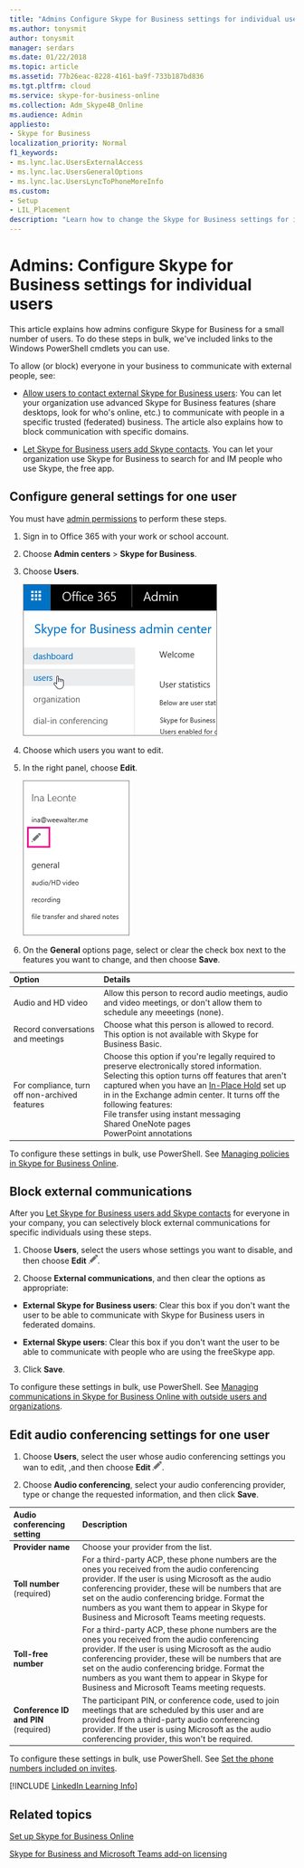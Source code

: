 ```yaml
---
title: "Admins Configure Skype for Business settings for individual users"
ms.author: tonysmit
author: tonysmit
manager: serdars
ms.date: 01/22/2018
ms.topic: article
ms.assetid: 77b26eac-8228-4161-ba9f-733b187bd836
ms.tgt.pltfrm: cloud
ms.service: skype-for-business-online
ms.collection: Adm_Skype4B_Online
ms.audience: Admin
appliesto:
- Skype for Business
localization_priority: Normal
f1_keywords:
- ms.lync.lac.UsersExternalAccess
- ms.lync.lac.UsersGeneralOptions
- ms.lync.lac.UsersLyncToPhoneMoreInfo
ms.custom:
- Setup
- LIL_Placement
description: "Learn how to change the Skype for Business settings for individual users such as: Audio and video conferencing, recording of calls and meetings. "
---
```


# Admins: Configure Skype for Business settings for individual users

This article explains how admins configure Skype for Business for a small number of users. To do these steps in bulk, we've included links to the Windows PowerShell cmdlets you can use.
  
To allow (or block) everyone in your business to communicate with external people, see:
  
- [Allow users to contact external Skype for Business users](allow-users-to-contact-external-skype-for-business-users.md): You can let your organization use advanced Skype for Business features (share desktops, look for who's online, etc.) to communicate with people in a specific trusted (federated) business. The article also explains how to block communication with specific domains.
    
- [Let Skype for Business users add Skype contacts](let-skype-for-business-users-add-skype-contacts.md). You can let your organization use Skype for Business to search for and IM people who use Skype, the free app.
    
## Configure general settings for one user
<a name="__toc325019204"> </a>

You must have [admin permissions](https://support.office.com/en-us/article/da585eea-f576-4f55-a1e0-87090b6aaa9d) to perform these steps.
  
1. Sign in to Office 365 with your work or school account.
    
2. Choose **Admin centers** > **Skype for Business**.
    
3. Choose **Users**.
    
    ![In the Skype for Business admin center, choose Users.](../images/7c80eeb3-6555-4fc8-91f4-61b493581e9e.png)
  
4. Choose which users you want to edit.
    
5. In the right panel, choose **Edit**.
    
    ![Choose the edit icon.](../images/5dd7c5bc-b8fa-4201-b6a6-1436ad8f88fb.png)
  
6. On the **General** options page, select or clear the check box next to the features you want to change, and then choose **Save**.
    
|**Option**|**Details**|
|:-----|:-----|
|Audio and HD video  <br/> |Allow this person to record audio meetings, audio and video meetings, or don't allow them to schedule any meeetings (none).  <br/> |
|Record conversations and meetings  <br/> |Choose what this person is allowed to record.  <br/> This option is not available with Skype for Business Basic.  <br/> |
|For compliance, turn off non-archived features  <br/> | Choose this option if you're legally required to preserve electronically stored information. <br/>  Selecting this option turns off features that aren't captured when you have an [In-Place Hold](https://technet.microsoft.com/en-us/library/ff637980%28v=exchg.150%29.aspx) set up in in the Exchange admin center. It turns off the following features: <br/>  File transfer using instant messaging <br/>  Shared OneNote pages <br/>  PowerPoint annotations <br/> |
   
To configure these settings in bulk, use PowerShell. See [Managing policies in Skype for Business Online](https://technet.microsoft.com/en-us/library/dn362826%28v=ocs.15%29.aspx).
  
## Block external communications
<a name="__toc325019206"> </a>

After you [Let Skype for Business users add Skype contacts](let-skype-for-business-users-add-skype-contacts.md) for everyone in your company, you can selectively block external communications for specific individuals using these steps.
  
1. Choose **Users**, select the users whose settings you want to disable, and then choose **Edit** ![Edit](../images/2f8948c1-e4f3-4022-b9cd-37fed066056e.png).
    
2. Choose **External communications**, and then clear the options as appropriate:
    
  - **External Skype for Business users**: Clear this box if you don't want the user to be able to communicate with Skype for Business users in federated domains.
    
  - **External Skype users**: Clear this box if you don't want the user to be able to communicate with people who are using the freeSkype app.
    
3. Click **Save**.
    
To configure these settings in bulk, use PowerShell. See [Managing communications in Skype for Business Online with outside users and organizations](https://technet.microsoft.com/en-us/library/dn362813%28v=ocs.15%29.aspx).
  
## Edit audio conferencing settings for one user
<a name="__toc314837483"> </a>

1. Choose **Users**, select the user whose audio conferencing settings you wan to edit, ,and then choose **Edit** ![Edit](../images/2f8948c1-e4f3-4022-b9cd-37fed066056e.png).
    
2. Choose **Audio conferencing**, select your audio conferencing provider, type or change the requested information, and then click **Save**.
    
|**Audio conferencing setting**|**Description**|
|:-----|:-----|
|**Provider name** <br/> |Choose your provider from the list.  <br/> |
|**Toll number** (required) <br/> |For a third-party ACP, these phone numbers are the ones you received from the audio conferencing provider. If the user is using Microsoft as the audio conferencing provider, these will be numbers that are set on the audio conferencing bridge. Format the numbers as you want them to appear in Skype for Business and Microsoft Teams meeting requests.  <br/> |
|**Toll-free number** <br/> |For a third-party ACP, these phone numbers are the ones you received from the audio conferencing provider. If the user is using Microsoft as the audio conferencing provider, these will be numbers that are set on the audio conferencing bridge. Format the numbers as you want them to appear in Skype for Business and Microsoft Teams meeting requests.  <br/> |
|**Conference ID and PIN** (required) <br/> |The participant PIN, or conference code, used to join meetings that are scheduled by this user and are provided from a third-party audio conferencing provider. If the user is using Microsoft as the audio conferencing provider, this won't be required.  <br/> |
   
To configure these settings in bulk, use PowerShell. See [Set the phone numbers included on invites](../audio-conferencing-in-office-365/set-the-phone-numbers-included-on-invites.md).


[!INCLUDE [LinkedIn Learning Info](../../common/office/linkedin-learning-info.md)]
  
   
## Related topics 

[Set up Skype for Business Online](set-up-skype-for-business-online.md)

[Skype for Business and Microsoft Teams add-on licensing](../skype-for-business-and-microsoft-teams-add-on-licensing/skype-for-business-and-microsoft-teams-add-on-licensing.md)
  
  
 